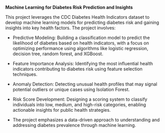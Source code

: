 **Machine Learning for Diabetes Risk Prediction and Insights**

This project leverages the CDC Diabetes Health Indicators dataset to develop machine learning models for predicting diabetes risk and gaining insights into key health factors. The project involves:

- Predictive Modeling: Building a classification model to predict the likelihood of diabetes based on health indicators, with a focus on optimizing performance using algorithms like logistic regression, decision tree, random forest, and XGBoost.
- Feature Importance Analysis: Identifying the most influential health indicators contributing to diabetes risk using feature selection techniques.
- Anomaly Detection: Detecting unusual health profiles that may signal potential outliers or unique cases using Isolation Forest.
- Risk Score Development: Designing a scoring system to classify individuals into low, medium, and high-risk categories, enabling actionable insights for public health strategies.

- The project emphasizes a data-driven approach to understanding and addressing diabetes prevalence through machine learning.
